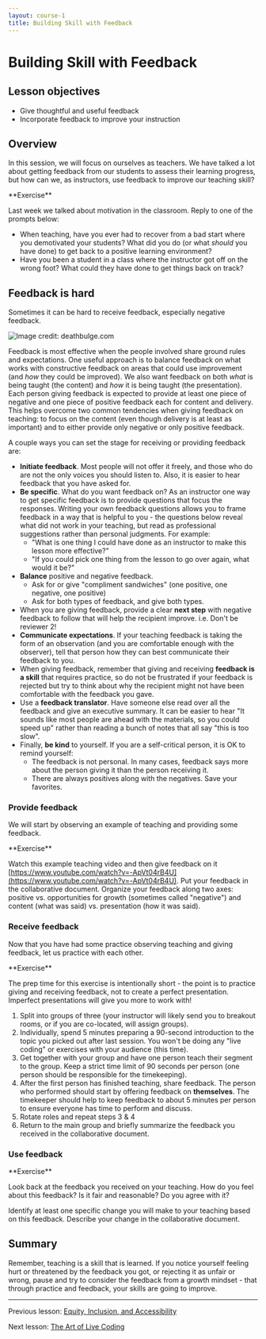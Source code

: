 ```yaml
---
layout: course-1
title: Building Skill with Feedback
---
```


# Building Skill with Feedback

## Lesson objectives

+ Give thoughtful and useful feedback
+ Incorporate feedback to improve your instruction

## Overview

In this session, we will focus on ourselves as teachers. We have talked a lot 
about getting feedback from our students to assess their learning progress, but 
how can we, as instructors, use feedback to improve our teaching skill?

<div class="exercise" markdown="1">
**Exercise**

Last week we talked about motivation in the classroom. Reply to one of the 
prompts below: 

+ When teaching, have you ever had to recover from a bad start where you 
demotivated your students? What did you do (or what _should_ you have done) to 
get back to a positive learning environment?
+ Have you been a student in a class where the instructor got off on the wrong 
foot? What could they have done to get things back on track?
</div>

## Feedback is hard

Sometimes it can be hard to receive feedback, especially negative feedback.

![Image credit: deathbulge.com](https://carpentries.github.io/instructor-training/fig/deathbulge-jerk.jpg)

Feedback is most effective when the people involved share ground rules and 
expectations. One useful approach is to balance feedback on what works with 
constructive feedback on areas that could use improvement (and _how_ they could
be improved). We also want feedback on both _what_ is being taught (the 
content) and _how_ it is being taught (the presentation). Each person giving 
feedback is expected to provide at least one piece of negative and one piece of 
positive feedback each for content and delivery. This helps overcome two common 
tendencies when giving feedback on teaching: to focus on the content (even 
though delivery is at least as important) and to either provide only negative 
or only positive feedback.

A couple ways you can set the stage for receiving or providing feedback are:

+ **Initiate feedback**. Most people will not offer it freely, and those who do 
are not the only voices you should listen to. Also, it is easier to hear 
feedback that you have asked for.
+ **Be specific**. What do you want feedback on? As an instructor one way to 
get specific feedback is to provide questions that focus the responses. Writing 
your own feedback questions allows you to frame feedback in a way that is 
helpful to you - the questions below reveal what did not work in your teaching, 
but read as professional suggestions rather than personal judgments. For 
example:
    + "What is one thing I could have done as an instructor to make this lesson 
    more effective?"
    + "If you could pick one thing from the lesson to go over again, what would 
    it be?"
+ **Balance** positive and negative feedback.
    + Ask for or give "compliment sandwiches" (one positive, one negative, one 
      positive)
    + Ask for both types of feedback, and give both types.
+ When you are giving feedback, provide a clear **next step** with negative 
feedback to follow that will help the recipient improve. i.e. Don't be reviewer 
2!
+ **Communicate expectations**. If your teaching feedback is taking the form of 
an observation (and you are comfortable enough with the observer), tell that 
person how they can best communicate their feedback to you.
+ When giving feedback, remember that giving and receiving **feedback is a 
skill** that requires practice, so do not be frustrated if your feedback is 
rejected but try to think about why the recipient might not have been 
comfortable with the feedback you gave.
+ Use a **feedback translator**. Have someone else read over all the feedback 
and give an executive summary. It can be easier to hear "It sounds like most 
people are ahead with the materials, so you could speed up" rather than reading 
a bunch of notes that all say "this is too slow".
+ Finally, **be kind** to yourself. If you are a self-critical person, it is OK 
to remind yourself:
    + The feedback is not personal. In many cases, feedback says more about the 
    person giving it than the person receiving it.
    + There are always positives along with the negatives. Save your favorites.

### Provide feedback

We will start by observing an example of teaching and providing some feedback.

<div class="exercise" markdown="1">
**Exercise**

Watch this example teaching video and then give feedback on it 
[https://www.youtube.com/watch?v=-ApVt04rB4U](https://www.youtube.com/watch?v=-ApVt04rB4U). 
Put your feedback in the collaborative document. Organize your feedback along 
two axes: positive vs. opportunities for growth (sometimes called "negative") 
and content (what was said) vs. presentation (how it was said).
</div>

### Receive feedback

Now that you have had some practice observing teaching and giving feedback, let 
us practice with each other.

<div class="exercise" markdown="1">
**Exercise**

The prep time for this exercise is intentionally short - the 
point is to practice giving and receiving feedback, not to create a perfect 
presentation. Imperfect presentations will give you more to work with!

1. Split into groups of three (your instructor will likely send you to breakout
  rooms, or if you are co-located, will assign groups).
2. Individually, spend 5 minutes preparing a 90-second introduction to the topic 
you picked out after last session. You won't be doing any "live coding" or 
exercises with your audience (this time).
3. Get together with your group and have one person teach their segment to the 
group. Keep a strict time limit of 90 seconds per person (one person should be 
responsible for the timekeeping).
4. After the first person has finished teaching, share feedback. The person who 
performed should start by offering feedback on **themselves**. The timekeeper 
should help to keep feedback to about 5 minutes per person to ensure everyone 
has time to perform and discuss.
5. Rotate roles and repeat steps 3 & 4
6. Return to the main group and briefly summarize the feedback you received in 
the collaborative document.
</div>

### Use feedback

<div class="exercise" markdown="1">
**Exercise**

Look back at the feedback you received on your teaching. How do 
you feel about this feedback? Is it fair and reasonable? Do you agree with it?

Identify at least one specific change you will make to your teaching based on 
this feedback. Describe your change in the collaborative document.
</div>

## Summary

Remember, teaching is a skill that is learned. If you notice yourself feeling 
hurt or threatened by the feedback you got, or rejecting it as unfair or wrong, 
pause and try to consider the feedback from a growth mindset - that through 
practice and feedback, your skills are going to improve. 

***

Previous lesson: [Equity, Inclusion, and Accessibility](2-3-eia.md)

Next lesson: [The Art of Live Coding](3-2-live-coding.md)
